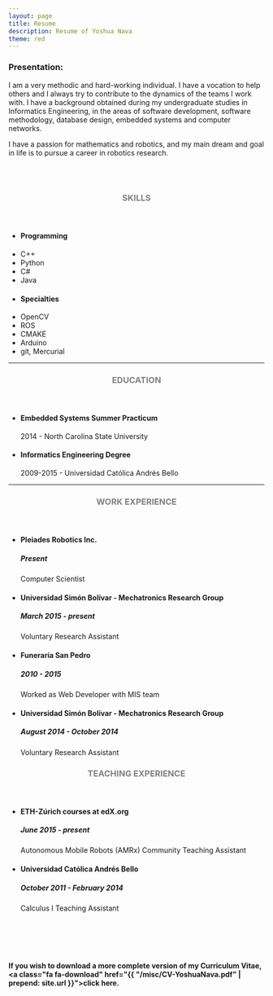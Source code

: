 ```yaml
---
layout: page
title: Resume
description: Resume of Yoshua Nava
theme: red
---
```


### Presentation:

I am a very methodic and hard-working individual. I have a vocation to help others and I always try to contribute to the dynamics of the teams I work with. I have a background obtained during my undergraduate studies in Informatics Engineering, in the areas of software development, software methodology, database design, embedded systems and computer networks.

I have a passion for mathematics and robotics, and my main dream and goal in life is to pursue a career in robotics research.


<br>
<br>
<!-- Skills -->
<section class="row">
	<header class="col-md-3">
		<h3 style="text-transform:uppercase;color:gray">Skills</h3>
	</header>
	<div class="col-md-9">
		<div class="row">
			<div class="col-md-6">
				<ul class="list-group">
					<li class="list-group-item active"><h4><strong>Programming</strong></h4></li>
					<li class="list-group-item">C++</li>
					<li class="list-group-item">Python</li>
					<li class="list-group-item">C#</li>
					<li class="list-group-item">Java</li>
				</ul>
			</div>
			<div class="col-md-6">
				<ul class="list-group">
					<li class="list-group-item active"><h4><strong>Specialties</strong></h4></li>
					<li class="list-group-item">OpenCV</li>
					<li class="list-group-item">ROS</li>
					<li class="list-group-item">CMAKE</li>
					<li class="list-group-item">Arduino</li>
					<li class="list-group-item">git, Mercurial</li>
				</ul>
			</div>
		</div>
	</div>
</section>
<hr/>
<!-- Education -->
<section class="row">
	<header class="col-md-3">
		<h3 style="text-transform:uppercase;color:gray">Education</h3>
	</header>
	<div class="col-md-9">
		<ul>
			<li>
				<h4>Embedded Systems Summer Practicum</h4>
				<p>2014 - North Carolina State University</p>
			</li>
			<li>
				<h4>Informatics Engineering Degree</h4>
				<p>2009-2015 - Universidad Católica Andrés Bello</p>
			</li>
		</ul>
	</div>
</section>
<hr/>
<!-- Work -->
<section class="row">
	<header class="col-md-3">
		<h3 style="text-transform:uppercase;color:gray">Work Experience</h3>
	</header>
	<div class="col-md-9">
		<ul>
			<li>
				<h4>Pleiades Robotics Inc.</h4>
				<h5>Present</h5>
				<p>Computer Scientist</p>
			</li>
			<li>
				<h4>Universidad Simón Bolívar - Mechatronics Research Group</h4>
				<h5>March 2015 - present</h5>
				<p>Voluntary Research Assistant</p>
			</li>
			<li>
				<h4>Funeraria San Pedro</h4>
				<h5>2010 - 2015</h5>
				<p>Worked as Web Developer with MIS team</p>
			</li>
			<li>
				<h4>Universidad Simón Bolívar - Mechatronics Research Group</h4>
				<h5>August 2014 - October 2014</h5>
				<p>Voluntary Research Assistant</p>
			</li>
		</ul>
	</div>
</section>
<section class="row">
	<header class="col-md-3">
		<h3 style="text-transform:uppercase;color:gray">Teaching Experience</h3>
	</header>
	<div class="col-md-9">
		<ul>
			<li>
				<h4>ETH-Zúrich courses at edX.org</h4>
				<h5>June 2015 - present</h5>
				<p>Autonomous Mobile Robots (AMRx) Community Teaching Assistant</p>
			</li>
			<li>
				<h4>Universidad Católica Andrés Bello</h4>
				<h5>October 2011 - February 2014</h5>
				<p>Calculus I Teaching Assistant</p>
			</li>
		</ul>
	</div>
</section>

<br>
<br>
<br>
<br>


<b>If you wish to download a more complete version of my Curriculum Vitae, <a class="fa fa-download" href="{{ "/misc/CV-YoshuaNava.pdf" | prepend: site.url }}">click here</a>.</b>

<br>
<br>
<br>
<br>